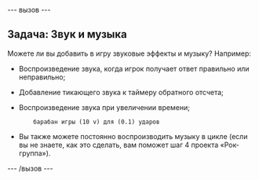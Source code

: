 \--- вызов \---

## Задача: Звук и музыка

Можете ли вы добавить в игру звуковые эффекты и музыку? Например:

+ Воспроизведение звука, когда игрок получает ответ правильно или неправильно;
+ Добавление тикающего звука к таймеру обратного отсчета;
+ Воспроизведение звука при увеличении времени;
    
    ```blocks
        барабан игры (10 v) для (0.1) ударов
    ```

+ Вы также можете постоянно воспроизводить музыку в цикле (если вы не знаете, как это сделать, вам поможет шаг 4 проекта «Рок-группа»).

\--- /вызов \---